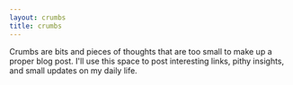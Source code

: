 ```yaml
---
layout: crumbs
title: crumbs
---
```


Crumbs are bits and pieces of thoughts that are too small to make up a proper blog post. I'll use this space to post interesting links, pithy insights, and small updates on my daily life.